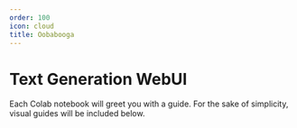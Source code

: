 ```yaml
---
order: 100
icon: cloud
title: Oobabooga
---
```


# Text Generation WebUI

Each Colab notebook will greet you with a guide. For the sake of simplicity, visual guides will be included below.
